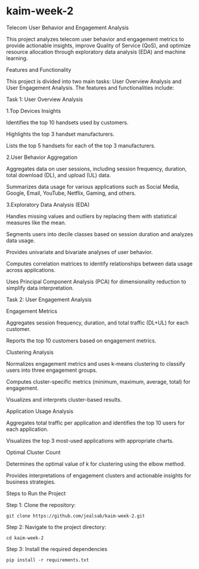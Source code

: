# kaim-week-2

Telecom User Behavior and Engagement Analysis

This project analyzes telecom user behavior and engagement metrics to provide actionable insights, improve Quality of Service (QoS), and optimize resource allocation through exploratory data analysis (EDA) and machine learning.

Features and Functionality

This project is divided into two main tasks: User Overview Analysis and User Engagement Analysis. The features and functionalities include:

Task 1: User Overview Analysis

1.Top Devices Insights

Identifies the top 10 handsets used by customers.

Highlights the top 3 handset manufacturers.

Lists the top 5 handsets for each of the top 3 manufacturers.

2.User Behavior Aggregation

Aggregates data on user sessions, including session frequency, duration, total download (DL), and upload (UL) data.

Summarizes data usage for various applications such as Social Media, Google, Email, YouTube, Netflix, Gaming, and others.

3.Exploratory Data Analysis (EDA)

Handles missing values and outliers by replacing them with statistical measures like the mean.

Segments users into decile classes based on session duration and analyzes data usage.

Provides univariate and bivariate analyses of user behavior.

Computes correlation matrices to identify relationships between data usage across applications.

Uses Principal Component Analysis (PCA) for dimensionality reduction to simplify data interpretation.

Task 2: User Engagement Analysis

Engagement Metrics

Aggregates session frequency, duration, and total traffic (DL+UL) for each customer.

Reports the top 10 customers based on engagement metrics.

Clustering Analysis

Normalizes engagement metrics and uses k-means clustering to classify users into three engagement groups.

Computes cluster-specific metrics (minimum, maximum, average, total) for engagement.

Visualizes and interprets cluster-based results.

Application Usage Analysis

Aggregates total traffic per application and identifies the top 10 users for each application.

Visualizes the top 3 most-used applications with appropriate charts.

Optimal Cluster Count

Determines the optimal value of k for clustering using the elbow method.

Provides interpretations of engagement clusters and actionable insights for business strategies.

Steps to Run the Project

Step 1: Clone the repository:

    git clone https://github.com/jealsab/kaim-week-2.git

Step 2: Navigate to the project directory:

    cd kaim-week-2

Step 3: Install the required dependencies

    pip install -r requirements.txt
